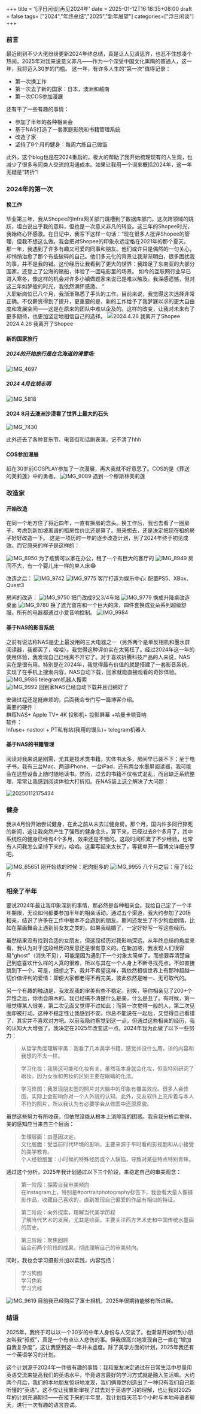 +++
title = '[浮日闲谈]再见2024年'
date = 2025-01-12T16:18:35+08:00
draft = false
tags= ["2024","年终总结","2025","新年展望"]
categories=["浮日闲谈"]
+++
### 前言
最近刷到不少大佬纷纷更新2024年终总结，真是让人见贤思齐，也忍不住想凑个热闹。2025年对我来说意义非凡——作为一个深受中国文化熏陶的普通人，这一年，我将迈入30岁的门槛。
这一年，有许多人生的“第一次”值得记录：
- 第一次换工作
- 第一次去了新的国家：日本，澳洲和越南
- 第一次COS参加漫展

还有干了一些有趣的事情：  
- 参加了半年的各种相亲会
- 基于NAS打造了一套家庭影院和书籍管理系统
- 改造了家
- 坚持了8个月的健身：每周六练自己做饭 

此外，这个blog也是在2024重启的，极大的帮助了我开始梳理现有的人生观，也减少了很多与同类人交流的沟通成本。如果让我用一个词来概括2024年，这一年无疑是“转折”!

### 2024年的第一次
#### 换工作
毕业第三年，我从Shopee的Infra网关部门跳槽到了数据库部门。这次跨领域的跳跃，坦白说出乎我的意料，但也是一次意义非凡的转变。这三年的Shopee时光，我始终心怀感激。在日记中，我写下这样一句话：“现在很多人批评Shopee的管理，但我不想这么做。我会把对Shopee的印象永远定格在2021年的那个夏天。  
那一年，我遇到了许多有趣又可爱的同事和朋友。他们或许只是偶然的一句关心，却悄悄治愈了那个有些破碎的自己。他们多元化的背景让我渐渐明白，很多困扰我的事，并不是我的错。这份经历让我看到了更大的世界：我踏足了东南亚的大部分国家，还登上了公海的赌船，体验了一回电影里的场景。
如今的互联网行业早已进入寒冬，像这样的机会对许多小镇做题家来说已是难以触及。我深感遗憾，但对这三年如梦般的时光，我依然满怀感激。
“  
入职新岗位已八个月，我渐渐熟悉了手头的工作。目前来说，我觉得这次选择非常正确。不仅薪资得到了提升，更重要的是，新的工作给予了我梦寐以求的更大自由度和发展空间——这是在原来的团队中难以企及的。这样的改变，让我对未来有了更多期待，也更加坚定地相信自己的选择。
![2024.4.26 我离开了Shopee](https://cdn.jsdelivr.net/gh/liuzehao/PictureManager/lib/IMG_9983.JPG)
2024.4.26 我离开了Shopee

#### 新的国家旅行
##### 2024的开始旅行是在北海道的滑雪场:
![IMG_4697](https://cdn.jsdelivr.net/gh/liuzehao/PictureManager/lib/IMG_4697.JPG)
##### 2024 4月在胡志明
![IMG_5818](https://cdn.jsdelivr.net/gh/liuzehao/PictureManager/lib/IMG_5818.JPG)
#### 2024 8月去澳洲沙漠看了世界上最大的石头
![IMG_7430](https://cdn.jsdelivr.net/gh/liuzehao/PictureManager/lib/IMG_7430.JPG)

此外还去了各种音乐节、电音街和话剧表演，记不清了hhh  
#### COS参加漫展
赶在30岁前COSPLAY参加了一次漫展，再大我就不好意思了。COS的是《葬送的芙莉莲》中的勇者。
![IMG_9089](https://cdn.jsdelivr.net/gh/liuzehao/PictureManager/lib/IMG_9089.JPG)
遇到一个穆斯林芙莉莲

### 改造家

#### 开始改造
在同一个地方住了将近四年，一直有换房的念头。换工作后，我也去看了一圈房子，考虑到新加坡离谱的租房性价比还是算了。思来想去，还是决定把现在租的房子好好改造一下。
这是一项历时一年的逐步改造计划，到了2024年终于初见成效。而它原来的样子是这样的：

![IMG_8950](https://cdn.jsdelivr.net/gh/liuzehao/PictureManager/lib/IMG_8950.JPG)
为了疫情可以家在办公，租了一个有巨大的客厅的
![IMG_8949](https://cdn.jsdelivr.net/gh/liuzehao/PictureManager/lib/IMG_8949.JPG)
房间不大，有一个婴儿床一样的单人床😂

改造之后：
![IMG_9742](https://cdn.jsdelivr.net/gh/liuzehao/PictureManager/lib/IMG_9742.jpg)
![IMG_9775](https://cdn.jsdelivr.net/gh/liuzehao/PictureManager/lib/IMG_9775.jpg)
客厅打造为娱乐中心: 配置PS5、XBox、Quest3

房间的改造：
![IMG_9750](https://cdn.jsdelivr.net/gh/liuzehao/PictureManager/lib/IMG_9750.jpg)
把门改成9又3/4车站
![IMG_9779](https://cdn.jsdelivr.net/gh/liuzehao/PictureManager/lib/IMG_9779.jpg)
换成升降桌改造桌面
![IMG_9780](https://cdn.jsdelivr.net/gh/liuzehao/PictureManager/lib/IMG_9780.jpg)
换了遮光窗帘和一个巨大的床，四件套换成亚朵系列超级舒服。所有的电器都通过小爱音响控制。
![IMG_9984](https://cdn.jsdelivr.net/gh/liuzehao/PictureManager/lib/IMG_9984.PNG)
#### 基于NAS的影音系统
之前有说法称NAS是史上最没用的三大电器之一（另外两个是单反相机和墨水屏阅读器，我都买了，哈哈）。我觉得这种评价实在太冤枉了。经过2024年这一年的使用体验，我发现自己已经离不开它了。对于喜欢折腾科技产品的人来说，NAS实在是很有用。特别是在2024年，我觉得最有价值的就是搭建了一套影音系统，实现了在手机上搜索内容，NAS自动下载，回家就能直接观看的奇妙体验。
![IMG_9986](https://cdn.jsdelivr.net/gh/liuzehao/PictureManager/lib/IMG_9986.PNG)
telegram机器人搜索  
![IMG_9992](https://cdn.jsdelivr.net/gh/liuzehao/PictureManager/lib/IMG_9992.jpg)
回到家NAS已经自动下载并且归纳好了  

安装过程还是挺麻烦的，后面我会专门写一篇博客介绍。  
需要的硬件：  
群晖NAS+ Apple TV+ 4K 投影机+ 投影屏幕 +哈曼卡顿音响  
软件：  
Infuse+ nastool + PT私有站(我用的馒头)+ telegram机器人 

#### 基于NAS的书籍管理
阅读对我来说是刚需，尤其是技术类书籍。实体书太多，房间早已装不下；至于电子书，我有三台Mac、两部iPhone、一台iPad，还有两台水墨屏阅读器，我可能会在这些设备上随时随地读书。然而，过去的书籍不仅格式混乱，而且缺乏系统整理，常常让我感到阅读体验大打折扣。在NAS装上[这个](https://github.com/talebook/talebook)解决了大问题：

![20250112175434](https://cdn.jsdelivr.net/gh/liuzehao/PictureManager/lib/20250112175434.png)
### 健身
我从4月份开始尝试健身，在此之前从未去过健身房。那个月，国内许多同行猝死的新闻，这让我突然产生了强烈的健身念头。算下来，已经过去8个多月了，其中系统性的健身已经有4个多月，效果还是不错的。这段时间积累了不少经验，也常有人问我怎么坚持下来的，哈哈。这里写起来太长了，等我单开一篇博文详细分享吧。

![IMG_65651](https://cdn.jsdelivr.net/gh/liuzehao/PictureManager/lib/IMG_65651.JPG)
刚开始练的时候：肥肉挺多的
![IMG_9955](https://cdn.jsdelivr.net/gh/liuzehao/PictureManager/lib/IMG_9955.JPG)
八个月之后：瘦了8公斤

### 相亲了半年
要说2024年最让我印象深刻的事情，那必然是各种相亲会。我给自己定了一个半年期限，无论如何都要参加半年的相亲活动。通过五个渠道，我大约参加了20场相亲，结识了许多在工作中根本不会遇到的朋友。期间还发生了不少狗血剧情，比如在蒙面舞会上遇到前女友之类的。如果我结婚了，一定好好写一写这些经历。

虽然结果没有找到合适的女朋友，但这段经历对我影响深远。从年终总结的角度来看，我认为对于这段经历的反思还是很有意义的。在新加坡，我发现人们很容易"ghost"（消失不见），可能是因为遇到下一个对象太简单了。而想要弄清楚自己到底喜欢什么样的人真的很难，所以与其在一个人身上不断寻找亮点，不如直接跳到下一个。可是，细想之下，我并不希望这样，我依然相信世界上有那种超越一切价值评判的爱情：即便大家都老得不再完美，彼此依然是唯一、无可取代的。

另一个有趣的触动是，我发现我的审美有些不稳定。别笑，等你相亲见了200+个异性之后，你也会麻木的。我已经搞不清楚什么是美，什么是丑了。有时候，第一眼觉得某人很美，第二次见面又觉得不过如此；而第一次觉得一般的人，第二次见面却被打动。这种不稳定性让我感到不安。你总不能说在一起后，又觉得自己看错了，其实并不喜欢对方吧。以前我隐约察觉到这一点，但通过这些相亲的经历，我的认知大大增强了。我决定在2025年改变这一点。2024年我为此做了以下一些努力：

>从哲学角度理解审美：我看了几本美学书籍，感觉并没什么用，讲的内容和我想的不太一样。  

>学习化妆：我猜这可能和化妆有关。虽然我本身就会化妆，但我特别研究了眼妆，因为女妆和男妆的区别主要在眼睛的化法。  

>学习修图：我发现朋友圈的照片对大脑中的印象有覆盖效应。很多人会修图，实际上会影响你对一个人外貌的认知。此外，交友软件上充斥着与本人不符的照片，所以我认为有必要学会从修图中还原原貌。  
  
虽然这些努力有所收获，但依然没能从根本上消除我的困惑。我自我分析后觉得，美的感知应当来自三个层面：

>生理层面：由基因决定。  
文化层面：受当前时代环境的影响，主要来源于平时看的影视剧和从小接受的美学教育。  
个人经验层面：小时候的特殊经历或个人缺陷，导致对某些特点特别青睐。  

通过这个分析，2025年我计划通过以下三个阶段，来稳定自己的审美观念：

> 第一阶段：探索自我审美倾向  
在Instagram上，特别是#portraitphotography标签下，我会看大量人像摄影作品，收藏自己喜欢的，直到发现自己偏爱的作品有相似的特征。

> 第二阶段：向外探索，理解当代美学历程  
了解当代艺术的发展，尤其是绘画，主要关注西方艺术史和中国传统水墨画的历史。

> 第三阶段：聚焦回顾  
结合前两个阶段的成果，彻底理解自己的审美倾向。

同时，我也会学习摄影并加以实践，内容包括：
>学习构图  
>学习色彩  
>学习光线  

![IMG_9619](https://cdn.jsdelivr.net/gh/liuzehao/PictureManager/lib/IMG_9619.JPG)
目前我已经购买了富士相机，2025年很期待能够有所进展。

### 结语
2025年，我终于可以以一个30岁的中年人身份与人交谈了。也渐渐开始听到小朋友叫我“叔叔”，真是一个有点让人悲伤的事。但我很高兴地发现自己一直在“增加自我复杂度”，这让我感到这一年并未虚度。除了美学方面的计划，2025年我还有一个英语学习的计划。

这个计划源于2024年一件很有趣的事情：我和室友决定通过在日常生活中尽量用英语交流来提高我们的英语水平，毕竟语言最好的学习方式就是融入生活嘛。大约两个月后，我们的本地朋友惊讶地发现，我们俩竟然创造出了一种只有我们自己能听懂的“英语”。这不仅让我重新审视了过去对于英语学习的理解，也让我对2025年的计划充满期待——在接下来的半年里，我计划每天花半个小时与本地母语者聊天，进行一次有趣的语言尝试。